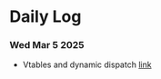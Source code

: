# Daily Log

### Wed Mar 5 2025
- Vtables and dynamic dispatch [link](https://pabloariasal.github.io/2017/06/10/understanding-virtual-tables/)
